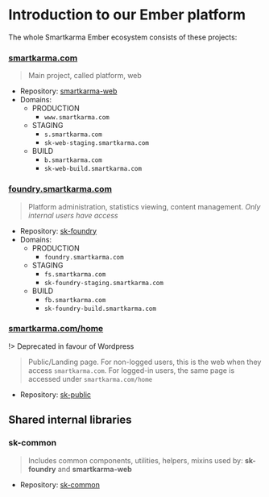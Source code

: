 # Introduction to our Ember platform

The whole Smartkarma Ember ecosystem consists of these projects:


### [smartkarma.com](https://www.smartkarma.com)

> Main project, called platform, web

* Repository: [smartkarma-web](https://github.com/smartkarma/smartkarma-web)
* Domains:
  * PRODUCTION
    * `www.smartkarma.com`
  * STAGING
    * `s.smartkarma.com`
    * `sk-web-staging.smartkarma.com`
  * BUILD
    * `b.smartkarma.com`
    * `sk-web-build.smartkarma.com`


### [foundry.smartkarma.com](https://foundry.smartkarma.com)

> Platform administration, statistics viewing, content management. *Only internal users have access*

* Repository: [sk-foundry](https://github.com/smartkarma/sk-foundry)
* Domains:
  * PRODUCTION
    * `foundry.smartkarma.com`
  * STAGING
    * `fs.smartkarma.com`
    * `sk-foundry-staging.smartkarma.com`
  * BUILD
    * `fb.smartkarma.com`
    * `sk-foundry-build.smartkarma.com`


### [smartkarma.com/home](https://www.smartkarma.com/home)

!> Deprecated in favour of Wordpress

> Public/Landing page. For non-logged users, this is the web when they access `smartkarma.com`. For logged-in users, the same page is accessed under `smartkarma.com/home`

* Repository: [sk-public](https://github.com/smartkarma/sk-public)


## Shared internal libraries

### sk-common

> Includes common components, utilities, helpers, mixins used by: **sk-foundry** and **smartkarma-web**

* Repository: [sk-common](https://github.com/smartkarma/sk-common)
